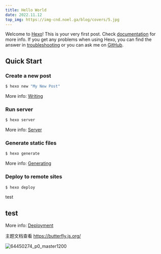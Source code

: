 ```yaml
---
title: Hello World
date: 2022.11.12
top_img: https://img-cnd.noel.ga/blog/covers/5.jpg
---
```

Welcome to [Hexo](https://hexo.io/)! This is your very first post. Check [documentation](https://hexo.io/docs/) for more info. If you get any problems when using Hexo, you can find the answer in [troubleshooting](https://hexo.io/docs/troubleshooting.html) or you can ask me on [GitHub](https://github.com/hexojs/hexo/issues).

## Quick Start

### Create a new post

``` bash
$ hexo new "My New Post"
```

More info: [Writing](https://hexo.io/docs/writing.html)

### Run server


``` bash
$ hexo server
```

More info: [Server](https://hexo.io/docs/server.html)

### Generate static files

``` bash
$ hexo generate
```

More info: [Generating](https://hexo.io/docs/generating.html)

### Deploy to remote sites

``` bash
$ hexo deploy
```

test

## test ##

More info: [Deployment](https://hexo.io/docs/one-command-deployment.html)

主题文档查看 https://butterfly.js.org/

![64450274_p0_master1200](https://auburn-swallow.pikapod.net/No.1/picgo/raw/branch/master/img/202211141346043.jpg)
